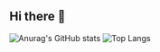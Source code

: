 ## Hi there 👋
![Anurag's GitHub stats](https://github-readme-stats.vercel.app/api?username=papepopopy&show_icons=true&theme=radical)
![Top Langs](https://github-readme-stats.vercel.app/api/top-langs/?username=papepopopy&layout=compact)
<!--
**papepopopy/papepopopy** is a ✨ _special_ ✨ repository because its `README.md` (this file) appears on your GitHub profile.

Here are some ideas to get you started:

- 🔭 I’m currently working on ...
- 🌱 I’m currently learning ...
- 👯 I’m looking to collaborate on ...
- 🤔 I’m looking for help with ...
- 💬 Ask me about ...
- 📫 How to reach me: ...
- 😄 Pronouns: ...
- ⚡ Fun fact: ...
-->
